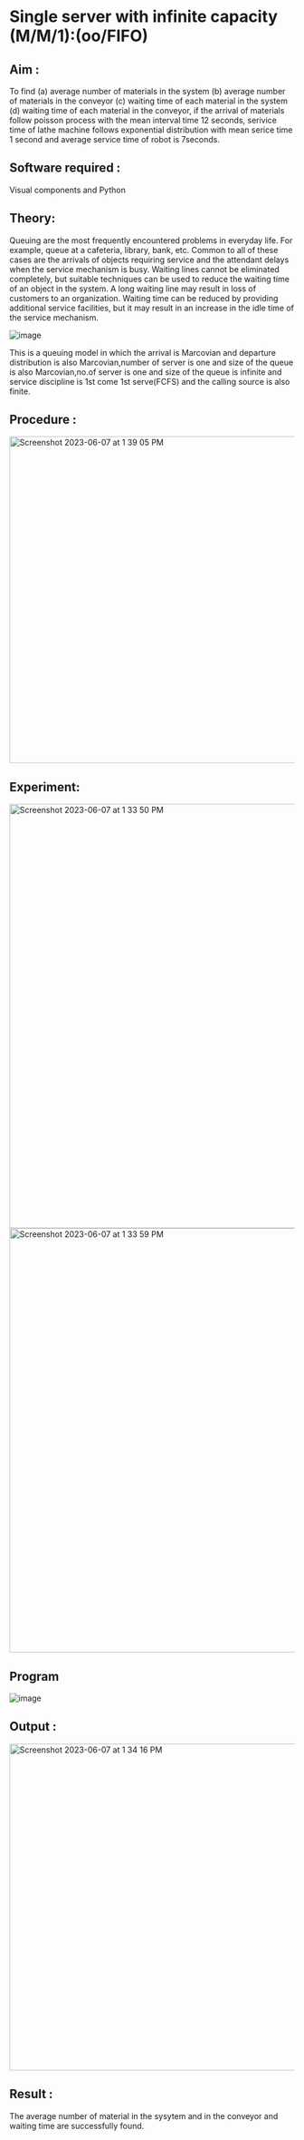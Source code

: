 # Single server with infinite capacity (M/M/1):(oo/FIFO)
## Aim :
To find (a) average number of materials in the system (b) average number of materials in the conveyor (c) waiting time of each material in the system (d) waiting time of each material in the conveyor, if the arrival  of materials follow poisson process with the mean interval time 12 seconds, serivice time of lathe machine follows exponential distribution with mean serice time 1 second and average service time of robot is 7seconds.

## Software required :
Visual components and Python

## Theory:
Queuing are the most frequently encountered problems in everyday life. For example, queue at a cafeteria, library, bank, etc. Common to all of these cases are the arrivals of objects requiring service and the attendant delays when the service mechanism is busy. Waiting lines cannot be eliminated completely, but suitable techniques can be used to reduce the waiting time of an object in the system. A long waiting line may result in loss of customers to an organization. Waiting time can be reduced by providing additional service facilities, but it may result in an increase in the idle time of the service mechanism.

![image](1.png)

This is a queuing model in which the arrival is Marcovian and departure distribution is also Marcovian,number of server is one and size of the queue is also Marcovian,no.of server is one and size of the queue is infinite and service discipline is 1st come 1st serve(FCFS) and the calling source is also finite.

## Procedure :
<img width="576" alt="Screenshot 2023-06-07 at 1 39 05 PM" src="https://github.com/KoduruSanathKumarReddy/Single-server-infinite-capacity---Markov-Model/assets/69503902/aac7ad09-007e-4f6c-81bf-016c37a7badb">






## Experiment:
<img width="748" alt="Screenshot 2023-06-07 at 1 33 50 PM" src="https://github.com/KoduruSanathKumarReddy/Single-server-infinite-capacity---Markov-Model/assets/69503902/85bfd068-7ad8-479f-82e4-50e3c8d715bc">


<img width="748" alt="Screenshot 2023-06-07 at 1 33 59 PM" src="https://github.com/KoduruSanathKumarReddy/Single-server-infinite-capacity---Markov-Model/assets/69503902/d0afb3f0-d603-48e7-938f-c4720cadada3">


 
## Program
![image](https://github.com/ramjan1729/Single-server-infinite-capacity---Markov-Model/assets/103921593/5f1fd58d-5929-4c51-89ea-4cef009e5bad)

## Output :
<img width="576" alt="Screenshot 2023-06-07 at 1 34 16 PM" src="https://github.com/KoduruSanathKumarReddy/Single-server-infinite-capacity---Markov-Model/assets/69503902/ea781210-cd5f-4dfa-bb39-5ad3aac7962c">



## Result :
The average number of material in the sysytem and in the conveyor and waiting time are successfully found.
